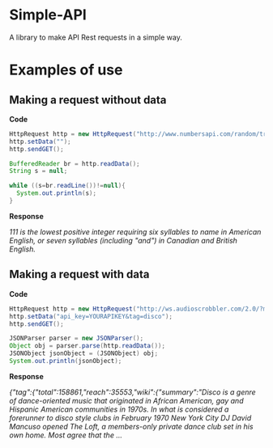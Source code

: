 # Simple-API
A library to make API Rest requests in a simple way.

# Examples of use

## Making a request without data

**Code**
```java
HttpRequest http = new HttpRequest("http://www.numbersapi.com/random/trivia/");
http.setData("");
http.sendGET();

BufferedReader br = http.readData();
String s = null;

while ((s=br.readLine())!=null){
  System.out.println(s);
}
```

**Response**

*111 is the lowest positive integer requiring six syllables to name in American English, or seven syllables (including "and") in Canadian and British English.*

## Making a request with data

**Code**
```java
HttpRequest http = new HttpRequest("http://ws.audioscrobbler.com/2.0/?method=tag.getinfo&format=json");
http.setData("api_key=YOURAPIKEY&tag=disco");
http.sendGET();

JSONParser parser = new JSONParser();
Object obj = parser.parse(http.readData());
JSONObject jsonObject = (JSONObject) obj;
System.out.println(jsonObject);
```
**Response**

*{"tag":{"total":158861,"reach":35553,"wiki":{"summary":"Disco is a genre of dance-oriented music that originated in African American, gay and Hispanic American communities in 1970s. In what is considered a forerunner to disco style clubs in February 1970 New York City DJ David Mancuso opened The Loft, a members-only private dance club set in his own home. Most agree that the ...*
